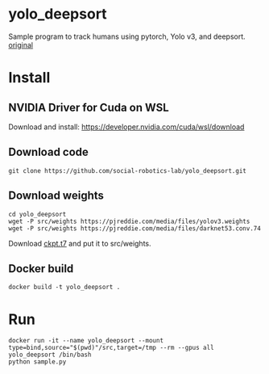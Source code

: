 # yolo_deepsort
Sample program to track humans using pytorch, Yolo v3, and deepsort.
[original](https://github.com/GlassyWing/yolo_deepsort)


# Install

## NVIDIA Driver for Cuda on WSL

Download and install: https://developer.nvidia.com/cuda/wsl/download

## Download code
```
git clone https://github.com/social-robotics-lab/yolo_deepsort.git
```

## Download weights
```
cd yolo_deepsort
wget -P src/weights https://pjreddie.com/media/files/yolov3.weights
wget -P src/weights https://pjreddie.com/media/files/darknet53.conv.74
```
Download [ckpt.t7](https://drive.google.com/drive/folders/1xhG0kRH1EX5B9_Iz8gQJb7UNnn_riXi6)
and put it to src/weights.

## Docker build
```
docker build -t yolo_deepsort .
```


# Run
```
docker run -it --name yolo_deepsort --mount type=bind,source="$(pwd)"/src,target=/tmp --rm --gpus all yolo_deepsort /bin/bash
python sample.py
```
